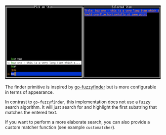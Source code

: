 ![Screenshot](screenshot.png)

The finder primitive is inspired by [go-fuzzyfinder](https://github.com/ktr0731/go-fuzzyfinder) but is more 
configurable in terms of appearance.

In contrast to `go-fuzzyfinder`, this implementation does not use a fuzzy search algorithm. It will just 
search for and highlight the first substring that matches the entered text.

If you want to perform a more elaborate search, you can also provide a custom matcher function (see example `customatcher`).
